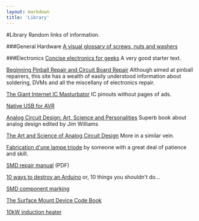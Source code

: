```yaml
---
layout: markdown
title: 'Library'
---
```


#Library
Random links of information.

###General Hardware
[A visual glossary of screws, nuts and washers](http://www.mikesenese.com/DOIT/2011/10/visual-glossary-of-screws-nuts-and-washers/)

###Electronics
[Concise electronics for geeks](http://lcamtuf.coredump.cx/electronics/) A very good starter text.  

[Beginning Pinball Repair and 
Circuit Board Repair](http://www.pinrepair.com/begin/index.htm) Although aimed at pinball repairers, this site has a wealth of easily understood information about soldering, DVMs and all the miscellany of electronics repair.  

[The Giant Internet IC Masturbator](http://www.kingswood-consulting.co.uk/giicm/) IC pinouts without pages of ads.  

[Native USB for AVR](http://www.obdev.at/products/vusb/index.html)  

[Analog Circuit Design: Art, Science and Personalities](http://books.google.co.uk/books?id=Il4xxTTyhbEC&printsec=frontcover&dq=analog+circuit+design&source=bl&ots=jnNGIvIsPE&sig=i67mheOYYMewB3_KMwdXje2s0y4&hl=en&ei=AQF1TMCyE5GN4QaV38GbBg&sa=X&oi=book_result&ct=result&resnum=2&ved=0CCsQ6AEwAQ#v=onepage&q&f=false) Superb book about analog design edited by Jim Williams  

[The Art and Science of Analog Circuit Design](http://www.ebookee.com/The-Art-and-Science-of-Analog-Circuit-Design_649143.html) More in a similar vein.

[Fabrication d'une lampe triode](http://www.dailymotion.com/video/x3wrzo_fabrication-dune-lampe-triode_tech) by someone with a great deal of patience and skill.  

[SMD repair manual](http://www.fpga4fun.com/external/SMD/smdman.pdf) (PDF)  

[10 ways to destroy an Arduino](http://ruggedcircuits.com/html/ancp01.html) or, 10 things you shouldn't do…  

[SMD component marking](http://www.marsport.org.uk/smd/mainframe.htm)  
  
[The Surface Mount Device Code Book](http://www.marsport.org.uk/smd/codeintro.htm)  

[10kW induction heater](http://www.inductionheatertutorial.com/)